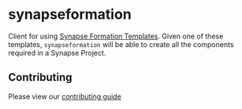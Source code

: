 # synapseformation
Client for using [Synapse Formation Templates](https://github.com/Sage-Bionetworks/synapse-formation-templates). Given one of these templates, `synapseformation` will be able to create all the components required in a Synapse Project.


## Contributing
Please view our [contributing guide](CONTRIBUTING.md)